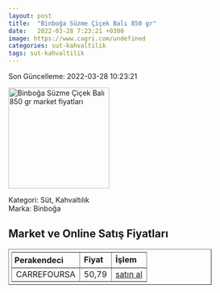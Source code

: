 ```yaml
---
layout: post
title:  "Binboğa Süzme Çiçek Balı 850 gr"
date:   2022-03-28 7:23:21 +0300
image: https://www.cagri.com/undefined
categories: sut-kahvaltilik
tags: sut-kahvaltilik
---
```


Son Güncelleme: 2022-03-28 10:23:21

<img src="https://www.cagri.com/undefined" width="200" alt="Binboğa Süzme Çiçek Balı 850 gr market fiyatları" />

Kategori: Süt, Kahvaltılık
<br />
Marka: Binboğa

<h2>Market ve Online Satış Fiyatları</h2>

<table border="1" style="padding: 5px;width:80%;">
  <tr>
    <td style="padding: 5px;"><strong>Perakendeci</strong></td>
    <td><strong>Fiyat</strong></td>
    <td><strong>İşlem</strong></td>
  </tr>
  <tr>
              <td title="CarrefourSA">CARREFOURSA</td>
              <td>50,79</td>
              <td><a title="CarrefourSA" target="_blank" href="https://www.carrefoursa.com/binboga-cicek-bali-850-g-p-30022597">satın al</a></td>
            </tr>
</table>
